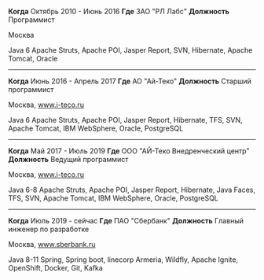 **Когда** Октябрь 2010 - Июнь 2016
**Где** ЗАО "РЛ Лабс"
**Должность** Программист

Москва

Java 6
Apache Struts, Apache POI, Jasper Report, SVN, Hibernate, Apache Tomcat, Oracle


---

**Когда** Июнь 2016 - Апрель 2017
**Где** АО "Ай-Теко"
**Должность** Старший программист

Москва, www.i-teco.ru

Java 6
Apache Struts, Apache POI, Jasper Report, Hibernate, TFS, SVN, Apache Tomcat, IBM WebSphere, Oracle, PostgreSQL


---

**Когда** Май 2017 - Июль 2019
**Где** ООО "АЙ-Теко Внедренческий центр"
**Должность** Ведущий программист

Москва, www.i-teco.ru

Java 6-8
Apache Struts, Apache POI, Jasper Report, Hibernate, Java Faces, TFS, SVN, Apache Tomcat, IBM WebSphere, Oracle, PostgreSQL


---

**Когда** Июль 2019 - сейчас
**Где** ПАО "Сбербанк"
**Должность** Главный инженер по разработке

Москва, www.sberbank.ru

Java 8-11
Spring, Spring boot, linecorp Armeria, Wildfly, Apache Ignite, OpenShift, Docker, Git, Kafka
